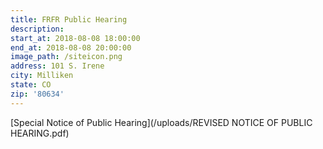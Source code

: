 ```yaml
---
title: FRFR Public Hearing
description:
start_at: 2018-08-08 18:00:00
end_at: 2018-08-08 20:00:00
image_path: /siteicon.png
address: 101 S. Irene
city: Milliken
state: CO
zip: '80634'
---
```


[Special Notice of Public Hearing](/uploads/REVISED NOTICE OF PUBLIC HEARING.pdf)
